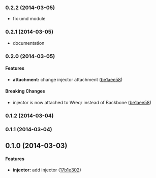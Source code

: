 <a name="0.2.2"></a>
### 0.2.2 (2014-03-05)

* fix umd module

<a name="0.2.1"></a>
### 0.2.1 (2014-03-05)

* documentation

<a name="0.2.0"></a>
### 0.2.0 (2014-03-05)


#### Features

* **attachment:** change injector attachment ([be1aee58](http://github.com/stephanebachelier/wreqr.injector/commit/be1aee58c1ce9414af4de74c1713d15a1cd8234d))


#### Breaking Changes

* injector is now attached to Wreqr instead of Backbone
 ([be1aee58](http://github.com/stephanebachelier/wreqr.injector/commit/be1aee58c1ce9414af4de74c1713d15a1cd8234d))


<a name="0.1.2"></a>
### 0.1.2 (2014-03-04)


<a name="0.1.1"></a>
### 0.1.1 (2014-03-04)


<a name="0.1.0"></a>
## 0.1.0 (2014-03-03)


#### Features

* **injector:** add injector ([17b1e302](http://github.com/stephanebachelier/backbone-injector/commit/17b1e30249ac2444cdb1a344c37872232d665de9))
